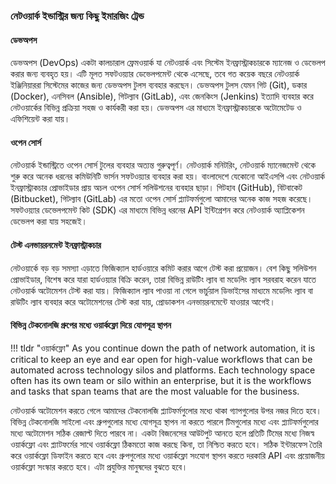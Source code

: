### নেটওয়ার্ক ইন্ডাস্ট্রির জন্য কিছু ইমারজিং ট্রেন্ড

#### ডেভঅপস

ডেভঅপস (DevOps) একটা কালচারাল ফ্রেমওয়ার্ক যা নেটওয়ার্ক এবং সিস্টেম ইনফ্রাস্ট্রাকচারকে ম্যানেজ ও ডেভেলপ করার জন্য ব্যবহৃত হয়। এটি মূলত সফটওয়্যার ডেভেলপমেন্ট থেকে এসেছে, তবে গত কয়েক বছরে নেটওয়ার্ক ইঞ্জিনিয়াররা সিস্টেমের কাজের জন্য ডেভঅপস টুলস ব্যবহার করছেন। ডেভঅপস টুলস যেমন গিট (Git), ডকার (Docker), এনসিবল (Ansible), গিটল্যাব (GitLab), এবং জেনকিংস (Jenkins) ইত্যাদি ব্যবহার করে নেটওয়ার্কের বিভিন্ন প্রক্রিয়া সহজ ও কার্যকরী করা হয়। ডেভঅপস এর মাধ্যমে ইনফ্রাস্ট্রাকচারকে অটোমেটেড ও এফিশিয়েন্ট করা যায়।

#### ওপেন সোর্স

নেটওয়ার্ক ইন্ডাস্ট্রিতে ওপেন সোর্স টুলের ব্যবহার অত্যন্ত গুরুত্বপূর্ণ। নেটওয়ার্ক মনিটরিং, নেটওয়ার্ক ম্যানেজমেন্ট থেকে শুরু করে অনেক ধরনের কমিউনিটি ভার্সন সফটওয়্যার ব্যবহার করা হয়। বাংলাদেশে যেকোনো আইএসপি এবং নেটওয়ার্ক ইনফ্রাস্ট্রাকচার প্রোভাইডার প্রায় অচল ওপেন সোর্স সলিউশনের ব্যবহার ছাড়া। গিটহাব (GitHub), বিটবাকেট (Bitbucket), গিটল্যাব (GitLab) এর মতো ওপেন সোর্স প্ল্যাটফর্মগুলো আমাদের অনেক কাজ সহজ করেছে। সফটওয়্যার ডেভেলপমেন্ট কিট (SDK) এর মাধ্যমে বিভিন্ন ধরনের API ইন্টিগ্রেশন করে নেটওয়ার্ক অ্যাপ্লিকেশন ডেভেলপ করা যায় সহজেই।

#### টেস্ট এনভায়রনমেন্ট ইনফ্রাস্ট্রাকচার

নেটওয়ার্কে বড় বড় সমস্যা এড়াতে ফিজিক্যাল হার্ডওয়ারে কমিট করার আগে টেস্ট করা প্রয়োজন। বেশ কিছু সলিউশন প্রোভাইডার, বিশেষ করে যারা হার্ডওয়্যার বিক্রি করেন, তারা বিভিন্ন রাউটিং ল্যাব বা মডেলিং ল্যাব সরবরাহ করেন যাতে নেটওয়ার্ক অটোমেশন টেস্ট করা যায়। ফিজিক্যাল ল্যাব পাওয়া না গেলে ভার্চুয়াল ডিভাইসের মাধ্যমে মডেলিং ল্যাব বা রাউটিং ল্যাব ব্যবহার করে অটোমেশনের টেস্ট করা যায়, প্রোডাকশন এনভায়রনমেন্টে যাওয়ার আগেই।

#### বিভিন্ন টেকনোলজি গ্রুপের মধ্যে ওয়ার্কফ্লো দিয়ে যোগসূত্র স্থাপন

!!! tldr "ওয়ার্কফ্লো"
    As you continue down the path of network automation, it is critical to keep an eye and ear open for high-value workflows that can be automated across technology silos and platforms. Each technology space often has its own team or silo within an enterprise, but it is the workflows and tasks that span teams that are the most valuable for the business.

নেটওয়ার্ক অটোমেশন করতে গেলে আমাদের টেকনোলজি প্ল্যাটফর্মগুলোর মধ্যে থাকা গ্যাপগুলোর উপর নজর দিতে হবে। বিভিন্ন টেকনোলজি সাইলো এবং গ্রুপগুলোর মধ্যে যোগসূত্র স্থাপন না করতে পারলে টিমগুলোর মধ্যে এবং প্ল্যাটফর্মগুলোর মধ্যে অটোমেশন সঠিক রেজাল্ট দিতে পারবে না। একটা বিজনেসের আউটপুট আনতে হলে প্রতিটি টিমের মধ্যে নিজস্ব ওয়ার্কফ্লো এবং প্ল্যাটফর্মের সাথে ওয়ার্কফ্লো ঠিকমতো কাজ করছে কিনা, তা নিশ্চিত করতে হবে। সঠিক ইন্টারফেস তৈরি করে ওয়ার্কফ্লো ডিফাইন করতে হবে এবং গ্রুপগুলোর মধ্যে ওয়ার্কফ্লো সংযোগ স্থাপন করতে দরকারি API এবং প্রয়োজনীয় ওয়ার্কফ্লো সংস্কার করতে হবে। এটা প্রযুক্তির মানুষদের বুঝতে হবে।